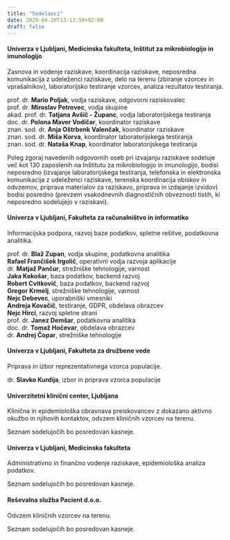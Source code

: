 ```yaml
---
title: "Sodelavci"
date: 2020-04-20T13:13:50+02:00
draft: false
---
```


#### Univerza v Ljubljani, Medicinska fakulteta, Inštitut za mikrobiologijo in imunologijo
Zasnova in vodenje raziskave, koordinacija raziskave, neposredna komunikacija z udeleženci raziskave, delo na terenu (zbiranje vzorcev in vprašalnikov), laboratorijsko testiranje vzorcev, analiza rezultatov testiranja.

prof. dr. **Mario Poljak**, vodja raziskave, odgovorni raziskovalec\
prof. dr. **Miroslav Petrovec**, vodja skupine\
akad. prof. dr. **Tatjana Avšič - Županc**, vodja laboratorijskega testiranja\
doc. dr. **Polona Maver Vodičar**, koordinator raziskave\
znan. sod. dr. **Anja Oštrbenk Valenčak**, koordinator raziskave\
znan. sod. dr. **Miša Korva**, koordinator laboratorijskega testiranja\
znan. sod. dr. **Nataša Knap**, koordinator laboratorijskega testiranja

Poleg zgoraj navedenih odgovornih oseb pri izvajanju raziskave sodeluje več kot 130 zaposlenih na Inštitutu za mikrobiologijo in imunologijo, bodisi neposredno (izvajanje laboratorijskega testiranja, telefonska in elektronska komunikacija z udeleženci raziskave, terenska koordinacija obiskov in odvzemov, priprava materialov za raziskavo, priprava in izdajanje izvidov) bodisi posredno (prevzem vsakodnevnih diagnostičnih obveznosti tistih, ki neposredno sodelujejo v raziskavi).

#### Univerza v Ljubljani, Fakulteta za računalništvo in informatiko
Informacijska podpora, razvoj baze podatkov, spletne rešitve, podatkovna analitika.

prof. dr. **Blaž Zupan**, vodja skupine, podatkovna analitika\
**Rafael Frančišek Irgolič**, operativni vodja razvoja aplikacije\
dr. **Matjaž Pančur**, strežniške tehnologije, varnost\
**Jaka Kokošar**, baza podatkov, backend razvoj\
**Robert Cvitkovič**, baza podatkov, backend razvoj\
**Gregor Krmelj**, strežniške tehnologije, varnost\
**Nejc Debevec**, uporabniški vmesniki\
**Andreja Kovačič**, testiranje, GDPR, obdelava obrazcev\
**Nejc Hirci**, razvoj spletne strani\
prof. dr. **Janez Demšar**, podatkovna analitika\
doc. dr. **Tomaž Hočevar**, obdelava obrazcev\
dr. **Andrej Čopar**, strežniške tehnologije

#### Univerza v Ljubljani, Fakulteta za družbene vede
Priprava in izbor reprezentativnega vzorca populacije.

dr. **Slavko Kurdija**, izbor in priprava vzorca populacije

#### Univerzitetni klinični center, Ljubljana
Klinična in epidemiološka obravnava preiskovancev z dokazano aktivno okužbo in njihovih kontaktov, odvzem kliničnih vzorcev na terenu.

Seznam sodelujočih bo posredovan kasneje.

#### Univerza v Ljubljani, Medicinska fakulteta
Administrativno in finančno vodenje raziskave, epidemiološka analiza podatkov.

Seznam sodelujočih bo posredovan kasneje.

#### Reševalna služba Pacient d.o.o.
Odvzem kliničnih vzorcev na terenu.

Seznam sodelujočih bo posredovan kasneje.

